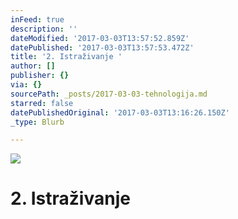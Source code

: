 ```yaml
---
inFeed: true
description: ''
dateModified: '2017-03-03T13:57:52.859Z'
datePublished: '2017-03-03T13:57:53.472Z'
title: '2. Istraživanje '
author: []
publisher: {}
via: {}
sourcePath: _posts/2017-03-03-tehnologija.md
starred: false
datePublishedOriginal: '2017-03-03T13:16:26.150Z'
_type: Blurb

---
```

![](https://the-grid-user-content.s3-us-west-2.amazonaws.com/f0b68251-37ae-4d96-85df-a46191541ad3.jpg)

# 2\. Istraživanje